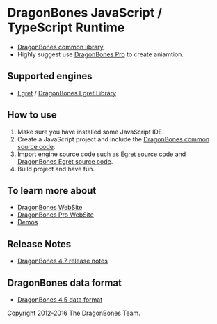 # DragonBones JavaScript / TypeScript Runtime
* [DragonBones common library](./DragonBones/)
* Highly suggest use [DragonBones Pro](http://dragonbones.github.io/) to create aniamtion.

## Supported engines
* [Egret](http://www.egret.com/) / [DragonBones Egret Library](./Egret/)

## How to use
1. Make sure you have installed some JavaScript IDE.
2. Create a JavaScript project and include the [DragonBones common source code](./DragonBones/src/).
3. Import engine source code such as [Egret source code]( https://github.com/egret-labs/egret-core/) and [DragonBones Egret source code](./Egret/src).
4. Build project and have fun.

## To learn more about
* [DragonBones WebSite](http://dragonbones.github.io/)
* [DragonBones Pro WebSite](http://www.egret.com/products/dragonbones.html/)
* [Demos](http://dragonbones.github.io/demo.html)

## Release Notes
* [DragonBones 4.7 release notes](https://github.com/DragonBones/DragonBonesJS/docs/DragonBones_4.7_release_notes_zh.md)

## DragonBones data format
* [DragonBones 4.5 data format](https://github.com/DragonBones/DragonBonesJS/docs/DragonBones_4.5_data_format_zh.md)

Copyright 2012-2016 The DragonBones Team.
